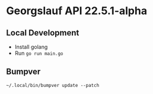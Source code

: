 # Georgslauf API 22.5.1-alpha

## Local Development

- Install golang
- Run `go run main.go`

## Bumpver

`~/.local/bin/bumpver update --patch`
